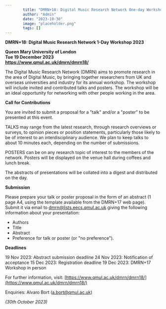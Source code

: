 ```yaml
---
        title: "DMRN+18: Digital Music Research Network One-day Workshop 2023 "
        author: "Admin"
        date: "2023-10-30"
        image: "placeholder.png"
        tags: []
---
```


<b>DMRN+18: Digital Music Research Network 1-Day Workshop 2023</b>

<b>Queen Mary University of London</b><br>
<b>Tue 19 December 2023</b><br>
<b><a href="https://www.qmul.ac.uk/dmrn/dmrn18/">https://www.qmul.ac.uk/dmrn/dmrn18/</a></b>

The Digital Music Research Network (DMRN) aims to promote research in the area of Digital Music, by bringing together researchers from UK and overseas universities and industry for its annual workshop. The workshop will include invited and contributed talks and posters. The workshop will be an ideal opportunity for networking with other people working in the area. 

 
<b>Call for Contributions</b>

You are invited to submit a proposal for a "talk" and/or a "poster" to be presented at this event.

TALKS may range from the latest research, through research overviews or surveys, to opinion pieces or position statements, particularly those likely to be of interest to an interdisciplinary audience. We plan to keep talks to about 10 minutes each, depending on the number of submissions.

POSTERS can be on any research topic of interest to the members of the network. Posters will be displayed on the venue hall during coffees and lunch break.

The abstracts of presentations will be collated into a digest and distributed on the day.

 

<b>Submission</b>

Please prepare your talk or poster proposal in the form of an abstract (1 page A4, using the template available from the DMRN+17 web page). Submit it via email to <a href="mailto:dmrn@lists.eecs.qmul.ac.uk">dmrn@lists.eecs.qmul.ac.uk</a> giving the following information about your presentation:

* Authors
* Title
* Abstract
* Preference for talk or poster (or "no preference").

<b>Deadlines</b>

19 Nov 2023: Abstract submission deadline 
24 Nov 2023: Notification of acceptance 
15 Dec 2023: Registration deadline 
19 Dec 2023: DMRN+17 Workshop in person

For further information, visit:  [https://www.qmul.ac.uk/dmrn/dmrn18/](https://www.qmul.ac.uk/dmrn/dmrn18/)

Enquiries: Alvaro Bort ([a.bort@qmul.ac.uk](mailto:a.bort@qmul.ac.uk))

<i>(30th October 2023)</i> 
